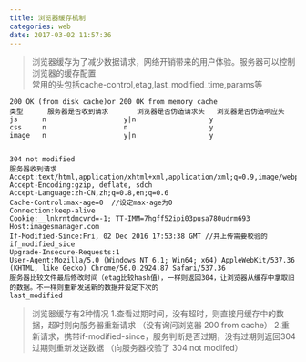 ```yaml
---
title: 浏览器缓存机制
categories: web
date: 2017-03-02 11:57:36
---
```



> 浏览器缓存为了减少数据请求，网络开销带来的用户体验。服务器可以控制浏览器的缓存配置  
> 常用的头包括cache-control,etag,last_modified_time,params等

	200 OK (from disk cache)or 200 OK from memory cache
	类型		服务器是否收到请求		浏览器是否伪造请求头   浏览器是否伪造响应头
	js		n					y|n					 y
	css		n					n					 y
	image	n					y|n					 y


	304 not modified
	服务器收到请求
	Accept:text/html,application/xhtml+xml,application/xml;q=0.9,image/webp,*/*;q=0.8
	Accept-Encoding:gzip, deflate, sdch
	Accept-Language:zh-CN,zh;q=0.8,en;q=0.6
	Cache-Control:max-age=0  //设定max-age为0
	Connection:keep-alive
	Cookie:__lnkrntdmcvrd=-1; TT-IMM=7hgff52ipi03pusa780udrm693
	Host:imagesmanager.com
	If-Modified-Since:Fri, 02 Dec 2016 17:53:38 GMT //并上传需要校验的if_modified_sice
	Upgrade-Insecure-Requests:1
	User-Agent:Mozilla/5.0 (Windows NT 6.1; Win64; x64) AppleWebKit/537.36 (KHTML, like Gecko) Chrome/56.0.2924.87 Safari/537.36
	服务器比较文件最后修改时间（etag比较hash值），一样则返回304，让浏览器从缓存中拿取旧的数据。不一样则重新发送新的数据并设定下次的
	last_modified


> 浏览器缓存有2种情况
> 1.查看过期时间，没有超时，则直接用缓存中的数据，超时则向服务器重新请求  （没有询问浏览器 200 from cache）
> 2.重新请求，携带if-modified-since，服务判断是否过期，没有过期则返回304 过期则重新发送数据 （向服务器校验了 304 not modifed）